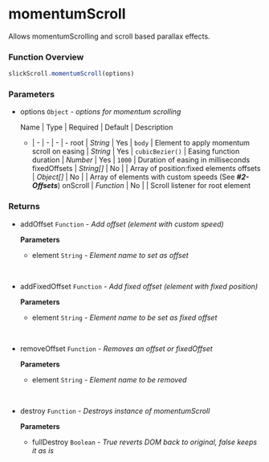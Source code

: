 # momentumScroll
Allows momentumScrolling and scroll based parallax effects.

### Function Overview
```javascript
slickScroll.momentumScroll(options)
```

### Parameters

- options `Object` - *options for momentum scrolling*

    Name | Type | Required | Default | Description
    - | - | - | - | -
    root | *String* | Yes | `body` | Element to apply momentum scroll on
    easing | *String* | Yes | `cubicBezier()` | Easing function
    duration | *Number* | Yes | `1000` | Duration of easing in milliseconds
    fixedOffsets | *String[]* | No | | Array of position:fixed elements
    offsets | *Object[]* | No | | Array of elements with custom speeds (See ***#2-Offsets***)
    onScroll | *Function* | No | | Scroll listener for root element

### Returns

- addOffset `Function` - *Add offset (element with custom speed)*
    
    **Parameters**
    - element `String` - *Element name to set as offset*

<br>

- addFixedOffset `Function` - *Add fixed offset (element with fixed position)*

    **Parameters**
    - element `String` - *Element name to be set as fixed offset*

<br>

- removeOffset `Function` - *Removes an offset or fixedOffset*

    **Parameters**
    - element `String` - *Element name to be removed*

<br>

- destroy `Function` - *Destroys instance of momentumScroll*

    **Parameters**
    - fullDestroy `Boolean` - *True reverts DOM back to original, false keeps it as is*